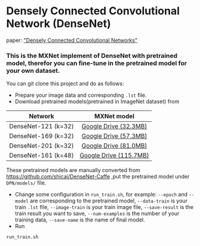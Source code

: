 # Densely Connected Convolutional Network (DenseNet)
paper: ["Densely Connected Convolutional Networks"](http://arxiv.org/abs/1608.06993)

### This is the MXNet implement of DenseNet with pretrained model, therefor you can fine-tune in the pretrained model for your own dataset.

You can git clone this project and do as follows:

* Prepare your image data and corresponding `.lst` file.
* Download pretrained models(pretrained in ImageNet dataset) from

|Network 			   |     MXNet model|
|:-------------------: |:--------------:| 
|DenseNet-121 (k=32)   |[Google Drive (32.3MB)](https://drive.google.com/file/d/0ByXcv9gLjrVcb3NGb1JPa3ZFQUk/view)|
|DenseNet-169 (k=32)   |[Google Drive (57.3MB)](https://drive.google.com/file/d/0ByXcv9gLjrVcOWZJejlMOWZvZmc/view)|
|DenseNet-201 (k=32)   |[Google Drive (81.0MB)](https://drive.google.com/file/d/0ByXcv9gLjrVcUjF4MDBwZ3FQbkU/view)|
|DenseNet-161 (k=48)   |[Google Drive (115.7MB)](https://drive.google.com/file/d/0ByXcv9gLjrVcS0FwZ082SEtiUjQ/view)|

These pretrained models are manually converted from https://github.com/shicai/DenseNet-Caffe ,put the pretrained model under `DPN/models/` file.
* Change some configuration in `run_train.sh`, for example: `--epoch` and `--model` are corresponding to the pretrained model, `--data-train` is your train `.lst` file, `--image-train` is your train image file, `--save-result` is the train result you want to save, `--num-examples` is the number of your training data, `--save-name` is the name of final model.
* Run
```
run_train.sh
```